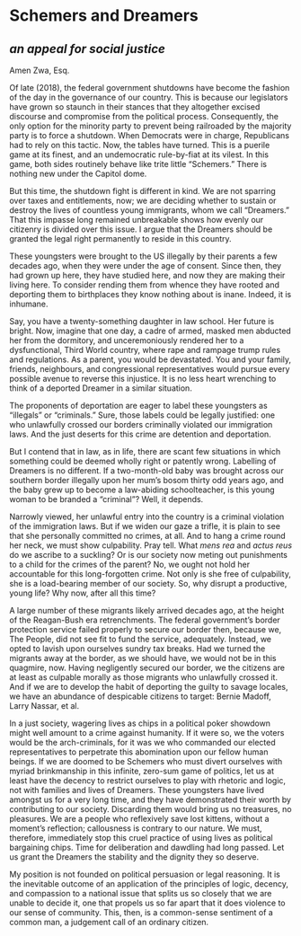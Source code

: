 # Schemers and Dreamers

## *an appeal for social justice*

Amen Zwa, Esq.

Of late (2018), the federal government shutdowns have become the fashion of the day in the governance of our country. This is because our legislators have grown so staunch in their stances that they altogether excised discourse and compromise from the political process. Consequently, the only option for the minority party to prevent being railroaded by the majority party is to force a shutdown. When Democrats were in charge, Republicans had to rely on this tactic. Now, the tables have turned. This is a puerile game at its finest, and an undemocratic rule-by-fiat at its vilest. In this game, both sides routinely behave like trite little “Schemers.” There is nothing new under the Capitol dome.

But this time, the shutdown fight is different in kind. We are not sparring over taxes and entitlements, now; we are deciding whether to sustain or destroy the lives of countless young immigrants, whom we call “Dreamers.” That this impasse long remained unbreakable shows how evenly our citizenry is divided over this issue. I argue that the Dreamers should be granted the legal right permanently to reside in this country.

These youngsters were brought to the US illegally by their parents a few decades ago, when they were under the age of consent. Since then, they had grown up here, they have studied here, and now they are making their living here. To consider rending them from whence they have rooted and deporting them to birthplaces they know nothing about is inane. Indeed, it is inhumane.

Say, you have a twenty-something daughter in law school. Her future is bright. Now, imagine that one day, a cadre of armed, masked men abducted her from the dormitory, and unceremoniously rendered her to a dysfunctional, Third World country, where rape and rampage trump rules and regulations. As a parent, you would be devastated. You and your family, friends, neighbours, and congressional representatives would pursue every possible avenue to reverse this injustice. It is no less heart wrenching to think of a deported Dreamer in a similar situation.

The proponents of deportation are eager to label these youngsters as “illegals” or “criminals.” Sure, those labels could be legally justified: one who unlawfully crossed our borders criminally violated our immigration laws. And the just deserts for this crime are detention and deportation.

But I contend that in law, as in life, there are scant few situations in which something could be deemed wholly right or patently wrong. Labelling of Dreamers is no different. If a two-month-old baby was brought across our southern border illegally upon her mum’s bosom thirty odd years ago, and the baby grew up to become a law-abiding schoolteacher, is this young woman to be branded a “criminal”? Well, it depends.

Narrowly viewed, her unlawful entry into the country is a criminal violation of the immigration laws. But if we widen our gaze a trifle, it is plain to see that she personally committed no crimes, at all. And to hang a crime round her neck, we must show culpability. Pray tell. What *mens rea* and *actus reus* do we ascribe to a suckling? Or is our society now meting out punishments to a child for the crimes of the parent? No, we ought not hold her accountable for this long-forgotten crime. Not only is she free of culpability, she is a load-bearing member of our society. So, why disrupt a productive, young life? Why now, after all this time?

A large number of these migrants likely arrived decades ago, at the height of the Reagan-Bush era retrenchments. The federal government’s border protection service failed properly to secure our border then, because we, The People, did not see fit to fund the service, adequately. Instead, we opted to lavish upon ourselves sundry tax breaks. Had we turned the migrants away at the border, as we should have, we would not be in this quagmire, now. Having negligently secured our border, we the citizens are at least as culpable morally as those migrants who unlawfully crossed it. And if we are to develop the habit of deporting the guilty to savage locales, we have an abundance of despicable citizens to target: Bernie Madoff, Larry Nassar, et al.

In a just society, wagering lives as chips in a political poker showdown might well amount to a crime against humanity. If it were so, we the voters would be the arch-criminals, for it was we who commanded our elected representatives to perpetrate this abomination upon our fellow human beings. If we are doomed to be Schemers who must divert ourselves with myriad brinkmanship in this infinite, zero-sum game of politics, let us at least have the decency to restrict ourselves to play with rhetoric and logic, not with families and lives of Dreamers. These youngsters have lived amongst us for a very long time, and they have demonstrated their worth by contributing to our society. Discarding them would bring us no treasures, no pleasures. We are a people who reflexively save lost kittens, without a moment’s reflection; callousness is contrary to our nature. We must, therefore, immediately stop this cruel practice of using lives as political bargaining chips. Time for deliberation and dawdling had long passed. Let us grant the Dreamers the stability and the dignity they so deserve.

My position is not founded on political persuasion or legal reasoning. It is the inevitable outcome of an application of the principles of logic, decency, and compassion to a national issue that splits us so closely that we are unable to decide it, one that propels us so far apart that it does violence to our sense of community. This, then, is a common-sense sentiment of a common man, a judgement call of an ordinary citizen.